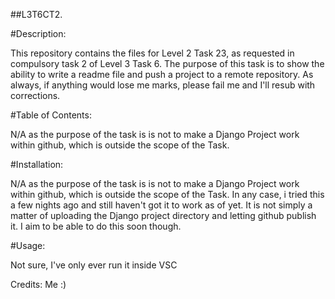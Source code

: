 ##L3T6CT2.

#Description:

This repository contains the files for Level 2 Task 23, as requested in 
compulsory task 2 of Level 3 Task 6. The purpose of this task is to show 
the ability to write a readme file and push a project to a remote 
repository. As always, if anything would lose me marks, please fail me and I'll resub with corrections.

#Table of Contents:

N/A as the purpose of the task is is not to make a Django Project work 
within github, which is outside the scope of the Task. 

#Installation:

N/A as the purpose of the task is is not to make a Django Project work 
within github, which is outside the scope of the Task. In any case, i 
tried this a few nights ago and still haven't got it to work as of yet. 
It is not simply a matter of uploading the Django project directory and 
letting github publish it. I aim to be able to do this soon though.

#Usage:

Not sure, I've only ever run it inside VSC

Credits: Me :)


